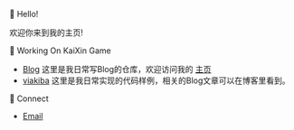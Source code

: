 :wave: Hello!

欢迎你来到我的主页!

:man: Working On KaiXin Game

* [Blog](https://github.com/viakiba/viakiba.github.io "blog") 这里是我日常写Blog的仓库，欢迎访问我的 [主页](https://viakiba.github.io "blog") 
* [viakiba](https://github.com/viakiba/viakiba "viakiba") 这里是我日常实现的代码样例，相关的Blog文章可以在博客里看到。

:microphone: Connect

* [Email](mailto:viakiba@gmail.com "viakiba") 
